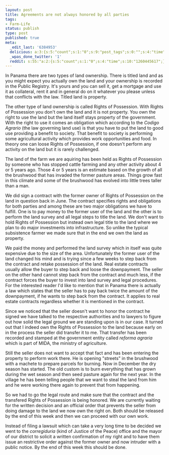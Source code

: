 ```yaml
---
layout: post
title: Agreements are not always honored by all parties
tags:
- Farm-Life
status: publish
type: post
published: true
meta:
  _edit_last: '6384953'
  delicious: a:3:{s:5:"count";s:1:"0";s:9:"post_tags";s:0:"";s:4:"time";s:10:"1261364274";}
  _wpas_done_twitter: '1'
  reddit: s:55:"a:2:{s:5:"count";s:1:"0";s:4:"time";s:10:"1260445617";}";
---
```

In Panama there are two types of land ownership. There is titled land and as you might expect you actually own the land and your ownership is recorded in the Public Registry. It's yours and you can sell it, get a mortgage and use it as collateral, rent it and in general do on it whatever you please unless that conflicts with the law. Titled land is property.

The other type of land ownership is called Rights of Possession. With Rights of Possession you don't own the land and it is not property. You own the right to use the land but the land itself stays property of the government. With the right to use it comes an obligation which according to the <em>Codigo Agrario</em> (the law governing land use) is that you have to put the land to good use providing a benefit to society. That benefit to society is performing some agricultural activity which provides work opportunities and food. In theory one can loose Rights of Possession, if one doesn't perform any activity on the land but it is rarely challenged.

The land of the farm we are aquiring has been held as Rights of Possession by someone who has stopped cattle farming and any other activity about 4 or 5 years ago. Those 4 or 5 years is an estimate based on the growth of all the brushwood that has invaded the former pasture areas. Things grow fast in this climate and some of the brushwood has evolved into little trees taller than a man.

We did sign a contract with the former owner of Rights of Possession on the land in question back in June. The contract specifies rights and obligations for both parties and among these are two major obligations we have to fulfill. One is to pay money to the former user of the land and the other is to perform the land survey and all legal steps to title the land. We don't want to hold Rights of Possession but instead own legal title to the land where we plan to do major investments into infrastructure. So unlike the typical subsistence farmer we made sure that in the end we own the land as property.

We paid the money and performed the land survey which in itself was quite expensive due to the size of the area. Unfortunately the former user of the land changed his mind and is trying since a few weeks to step back from the contract and retake possession of the land. Real estate contracts usually allow the buyer to step back and loose the downpayment. The seller on the other hand cannot step back from the contract and much less, if the contract forces the buyer to invest into land survey and legal procedures. For the interested reader I'd like to mention that in Panama there is actually a law which states that the seller has to pay back twice the amount of the downpayment, if he wants to step back from the contract. It applies to real estate contracts regardless whether it is mentioned in the contract.

Since we noticed that the seller doesn't want to honor the contract he signed we have talked to the respective authorities and to lawyers to figure out how solid the legal ground we are standing upon is in our case. It turned out that I indeed own the Rights of Possession to the land because early on in the process the seller did transfer it to me. That transfer has been recorded and stamped at the government entity called <em>reforma agraria</em> which is part of MIDA, the ministry of agriculture.

Still the seller does not want to accept that fact and has been entering the property to perform work there. He is opening "streets" in the brushwood with a machete to prepare parcels for burning. Now in December the dry season has started. The old custom is to burn everything that has grown during the wet season and then seed pasture again for the next year. In the village he has been telling people that we want to steal the land from him and he were working there again to prevent that from happening.

So we had to go the legal route and make sure that the contract and the transfered Rights of Possession is being honored. We are currently waiting for the written decision and an official order that prevents the seller from doing damage to the land we now own the right on. Both should be released by the end of this week and then we can proceed with our own work.

Instead of filing a lawsuit which can take a very long time to be decided we went to the <em>corregiduria</em> (kind of Justice of the Peace) office and the mayor of our district to solicit a written confirmation of my right and to have them issue an restrictive order against the former owner and now intruder with a public notice. By the end of this week this should be done.
